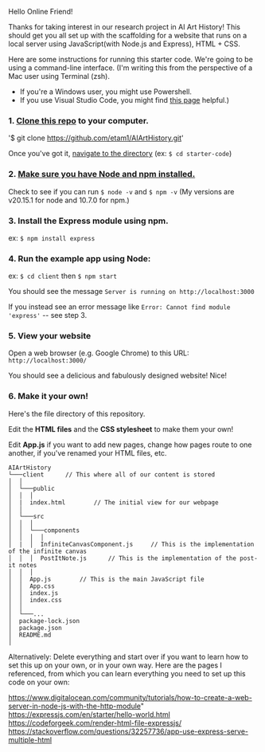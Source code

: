 Hello Online Friend!⠀⠀⠀

Thanks for taking interest in our research project in AI Art History! This should get you all set up with the scaffolding for a website that runs on a local server using JavaScript(with Node.js and Express), HTML + CSS.

Here are some instructions for running this starter code.
We're going to be using a command-line interface. (I'm writing this from the perspective of a Mac user using Terminal (zsh).

- If you're a Windows user, you might use Powershell.
- If you use Visual Studio Code, you might find [this page](https://docs.microsoft.com/en-us/windows/dev-environment/javascript/nodejs-beginners-tutorial) helpful.)

### 1. [Clone this repo](https://docs.github.com/en/repositories/creating-and-managing-repositories/cloning-a-repository) to your computer.

'$ git clone https://github.com/etam1/AIArtHistory.git'

Once you've got it, [navigate to the directory](https://www.macworld.com/article/221277/command-line-navigating-files-folders-mac-terminal.html)
(ex: `$ cd starter-code`)

### 2. [Make sure you have Node and npm installed.](https://docs.npmjs.com/downloading-and-installing-node-js-and-npm)

Check to see if you can run `$ node -v` and `$ npm -v` (My versions are v20.15.1 for node and 10.7.0 for npm.)

### 3. Install the Express module using npm.

ex: `$ npm install express`

### 4. Run the example app using Node:

ex: `$ cd client` then `$ npm start`

You should see the message `Server is running on http://localhost:3000`

If you instead see an error message like `Error: Cannot find module 'express'` -- see step 3.

### 5. View your website

Open a web browser (e.g. Google Chrome) to this URL: `http://localhost:3000/`

You should see a delicious and fabulously designed website! Nice!

### 6. Make it your own!

Here's the file directory of this repository.

Edit the **HTML files** and the **CSS stylesheet** to make them your own!

Edit **App.js** if you want to add new pages, change how pages route to one another, if you've renamed your HTML files, etc.

```
AIArtHistory
└───client      // This where all of our content is stored
│  │
│  └───public
│  │  │
│  |  index.html        // The initial view for our webpage
│  │
│  └───src
│  │  │
│  │  └───components
│  │  │  │
│  |  │  InfiniteCanvasComponent.js     // This is the implementation of the infinite canvas
│  │  │  PostItNote.js      // This is the implementation of the post-it notes
│  │  │
│  │  App.js        // This is the main JavaScript file
│  │  App.css
│  │  index.js
│  │  index.css
│  │
│  └───...
│  package-lock.json
│  package.json
│  README.md
│
```

Alternatively: Delete everything and start over if you want to learn how to set this up on your own, or in your own way. Here are the pages I referenced, from which you can learn everything you need to set up this code on your own:

https://www.digitalocean.com/community/tutorials/how-to-create-a-web-server-in-node-js-with-the-http-module"
https://expressjs.com/en/starter/hello-world.html
https://codeforgeek.com/render-html-file-expressjs/
https://stackoverflow.com/questions/32257736/app-use-express-serve-multiple-html
